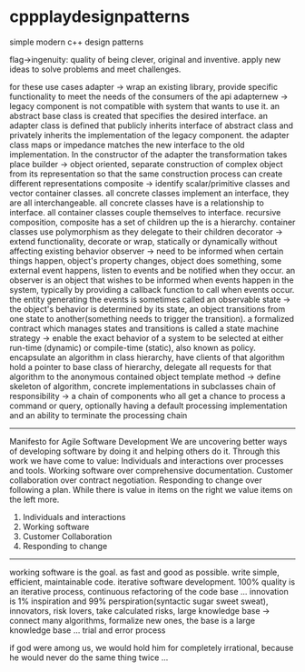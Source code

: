 # cppplaydesignpatterns
simple modern c++ design patterns

flag->ingenuity: quality of being clever, original and inventive. apply new ideas to solve problems and meet challenges.

for these use cases
adapter -> wrap an existing library, provide specific functionality to meet the needs of the consumers of the api
adapternew -> legacy component is not compatible with system that wants to use it. an abstract base class is created that specifies
the desired interface. an adapter class is defined that publicly inherits interface of abstract class and privately inherits
the implementation of the legacy component. the adapter class maps or impedance matches the new interface to the old implementation. In
the constructor of the adapter the transformation takes place
builder -> object oriented, separate construction of complex object from its representation so that the same construction
process can create different representations
composite -> identify scalar/primitive classes and vector container classes. all concrete classes implement an interface, they are
all interchangeable. all concrete classes have is a relationship to interface. all container classes couple themselves to interface.
recursive composition, composite has a set of children up the is a hierarchy. container classes use polymorphism as they delegate to
their children
decorator -> extend functionality, decorate or wrap, statically or dynamically without affecting existing behavior
observer -> need to be informed when certain things happen, object's property changes, object does something, some external event happens, listen to events and be notified when they occur. an observer is an object that wishes to be informed when events happen in the system, typically by providing a callback function to call when events occur. the entity generating the events is sometimes called an observable
state -> the object's behavior is determined by its state, an object transitions from one state to another(something needs to trigger the transition). a formalized contract which manages states and transitions is called a state machine
strategy -> enable the exact behavior of a system to be selected at either run-time (dynamic) or compile-time (static), also known as policy. encapsulate an algorithm in class hierarchy, have clients of that algorithm hold a pointer to base class of hierarchy, delegate all requests for that algorithm to the anonymous contained object
template method -> define skeleton of algorithm, concrete implementations in subclasses
chain of responsibility -> a chain of components who all get a chance to process a command or query, optionally having a default processing implementation and an ability to terminate the processing chain

--------------------------------------------------------------------
Manifesto for Agile Software Development
We are uncovering better ways of developing software by doing it and helping others do it. Through this work we have come to value:
Individuals and interactions over processes and tools.
Working software over comprehensive documentation.
Customer collaboration over contract negotiation.
Responding to change over following a plan.
While there is value in items on the right we value items on the left more.
1. Individuals and interactions
2. Working software
3. Customer Collaboration
4. Responding to change

--------------------------------------------------------------------

working software is the goal. as fast and good as possible. write simple, efficient, maintainable code. iterative software development. 100% quality is an iterative process, continuous refactoring of the code base ...
innovation is 1% inspiration and 99% perspiration(syntactic sugar sweet sweat), innovators, risk lovers, take calculated risks, large knowledge base -> connect many algorithms, formalize new ones, the base is a large knowledge base ... trial and error process

if god were among us, we would hold him for completely irrational, because he would never do the same thing twice ...

